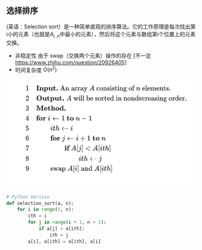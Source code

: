 ## 选择排序

(英语：Selection sort）是一种简单直观的排序算法。它的工作原理是每次找出第i小的元素（也就是$A_{i..n}$中最小的元素），然后将这个元素与数组第i个位置上的元素交换。

-   非稳定性 由于 swap（交换两个元素）操作的存在 [不一定 https://www.zhihu.com/question/20926405]
-   时间复杂度 $O(n^2)$

![](images/2022-03-17-10-55-29.png)

```python
# Python Version
def selection_sort(a, n):
    for i in range(1, n):
        ith = i
        for j in range(i + 1, n + 1):
            if a[j] < a[ith]:
                ith = j
        a[i], a[ith] = a[ith], a[i]

```
